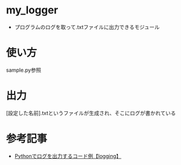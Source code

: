 # my_logger
- プログラムのログを取って.txtファイルに出力できるモジュール

# 使い方
sample.py参照

# 出力
[設定した名前].txtというファイルが生成され、そこにログが書かれている

# 参考記事
- [Pythonでログを出力するコード例【logging】](https://srbrnote.work/archives/1656)

